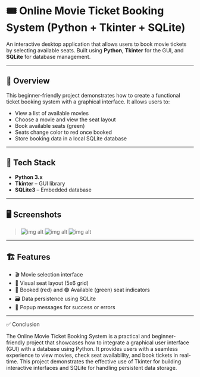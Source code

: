 # 🎟️ Online Movie Ticket Booking System (Python + Tkinter + SQLite)

An interactive desktop application that allows users to book movie tickets by selecting available seats. Built using **Python**, **Tkinter** for the GUI, and **SQLite** for database management.

---

## 📌 Overview

This beginner-friendly project demonstrates how to create a functional ticket booking system with a graphical interface. It allows users to:
- View a list of available movies
- Choose a movie and view the seat layout
- Book available seats (green)
- Seats change color to red once booked
- Store booking data in a local SQLite database

---

## 🧰 Tech Stack

- **Python 3.x**
- **Tkinter** – GUI library
- **SQLite3** – Embedded database

---

## 🖥️ Screenshots

> ![img alt]()
> ![img alt]()
> ![img alt]()

---

## 🏗️ Features

- 🎬 Movie selection interface
- 💺 Visual seat layout (5x6 grid)
- 🔴 Booked (red) and 🟢 Available (green) seat indicators
- 🗃️ Data persistence using SQLite
- 💬 Popup messages for success or errors

---

✅ Conclusion

The Online Movie Ticket Booking System is a practical and beginner-friendly project that showcases how to integrate a graphical user interface (GUI) with a database using Python. It provides users with a seamless experience to view movies, check seat availability, and book tickets in real-time. This project demonstrates the effective use of Tkinter for building interactive interfaces and SQLite for handling persistent data storage.

